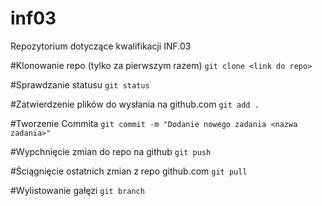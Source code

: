 # inf03
Repozytorium dotyczące kwalifikacji INF.03

#Klonowanie repo (tylko za pierwszym razem)
`git clone <link do repo>`

#Sprawdzanie statusu
`git status`

#Zatwierdzenie plików do wysłania na github.com
`git add .`

#Tworzenie Commita
`git commit -m "Dodanie nowego zadania <nazwa zadania>"`

#Wypchnięcie zmian do repo na github
`git push`

#Ściągnięcie ostatnich zmian z repo github.com
`git pull`

#Wylistowanie gałęzi
`git branch`
